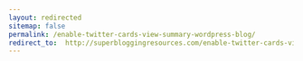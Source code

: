 ```yaml
---
layout: redirected
sitemap: false
permalink: /enable-twitter-cards-view-summary-wordpress-blog/
redirect_to:  http://superbloggingresources.com/enable-twitter-cards-view-summary-wordpress-blog/
---
```

